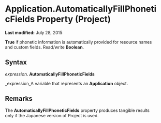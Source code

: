 
# Application.AutomaticallyFillPhoneticFields Property (Project)

 **Last modified:** July 28, 2015

 **True** if phonetic information is automatically provided for resource names and custom fields. Read/write **Boolean**.

## Syntax

 _expression_. **AutomaticallyFillPhoneticFields**

 _expression_A variable that represents an  **Application** object.


## Remarks

The  **AutomaticallyFillPhoneticFields** property produces tangible results only if the Japanese version of Project is used.

